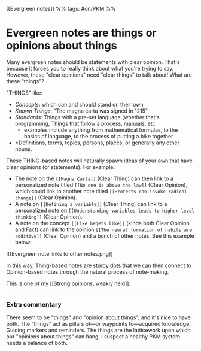  [[Evergreen notes]] %% tags: #on/PKM %%
# Evergreen notes are things or opinions about things
Many evergreen notes should be statements with clear opinion. That's because it forces you to really think about what you're trying to say. However, these "clear opinions" need "clear things" to talk about! What are these "things"?

"THINGS" like:
- *Concepts*: which can and should stand on their own
- *Known Things*: "The magna carta was signed in 1215"
- *Standards*: Things with a pre-set language (whether that's programming, Things that follow a process, manuals, etc
	- examples include anything from mathematical formulas, to the basics of language, to the process of putting a bike together
- *Definitions, terms, topics, persons, places, or generally any other nouns.

These THING-based notes will naturally spawn ideas of your own that have clear opinions (or statements). For example:
- The note on the `[[Magna Carta]]` (Clear Thing) can then link to a personalized note titled `[[No one is above the law]]` (Clear Opinion), which could link to another note titled `[[Protests can invoke radical change]]` (Clear Opinion).
- A note on `[[Defining a variable]]` (Clear Thing) can link to a personalized note on `[[Understanding variables leads to higher level thinking]]` (Clear Opinion).
- A note on the concept `[[Like begets like]]` (kinda both Clear Opinion and Fact) can link to the opinion `[[The neural formation of habits are additive]]` (Clear Opinion) and a bunch of other notes. See this example below:

![[Evergreen note links to other notes.png]]

In this way, Thing-based notes are sturdy dots that we can then connect to Opinion-based notes through the natural process of note-making.

This is one of my [[Strong opinions, weakly held]].

---
### Extra commentary
There seem to be "things" and "opinion about things", and it's nice to have both. The "things" act as pillars of—or waypoints to—acquired knowledge. Guiding markers and reminders. The things are the latticework upon which our "opinions about things" can hang. I suspect a healthy PKM system needs a balance of both.